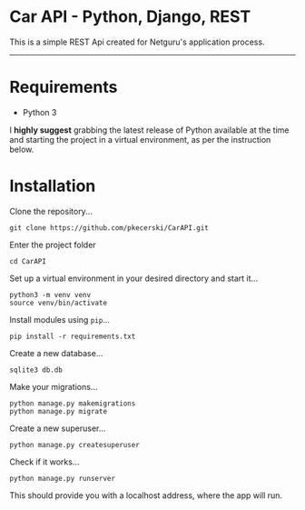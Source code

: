 # Car API - Python, Django, REST

This is a simple REST Api created for Netguru's application process.

----

# Requirements

* Python 3

I **highly suggest** grabbing the latest release of Python available at the time and starting the project in a virtual environment, as per the instruction below.

# Installation

Clone the repository...

    git clone https://github.com/pkecerski/CarAPI.git

Enter the project folder

    cd CarAPI

Set up a virtual environment in your desired directory and start it...

    python3 -m venv venv
    source venv/bin/activate

Install modules using `pip`...

    pip install -r requirements.txt

Create a new database...

    sqlite3 db.db

Make your migrations...
    
    python manage.py makemigrations
    python manage.py migrate

Create a new superuser...

    python manage.py createsuperuser

Check if it works...

    python manage.py runserver

This should provide you with a localhost address, where the app will run.